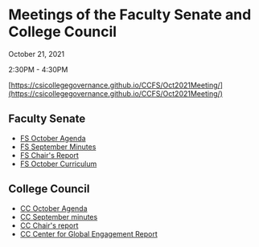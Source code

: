 # Meetings of the Faculty Senate and  College Council

October 21, 2021

2:30PM - 4:30PM

[https://csicollegegovernance.github.io/CCFS/Oct2021Meeting/](https://csicollegegovernance.github.io/CCFS/Oct2021Meeting/)

## Faculty Senate


* [FS October Agenda](/CCFS/Oct2021Meeting/fs-agenda.docx)
* [FS September Minutes](/CCFS/Oct2021Meeting/fs-minutes.docx)
* [FS Chair's Report](/CCFS/Oct2021Meeting/fs-chair-report)
* [FS October Curriculum](/CCFS/Oct2021Meeting/fs-curriculum.docx)


## College Council

* [CC October Agenda](/CCFS/Oct2021Meeting/cc-agenda.docx)
* [CC September minutes](/CCFS/Oct2021Meeting/cc-draft-minutes.docx)
* [CC Chair's report](/CCFS/Oct2021Meeting/cc-chair-report)
* [CC Center for Global Engagement Report](/CCFS/Oct2021Meeting/cc-cge-report.pdf)
